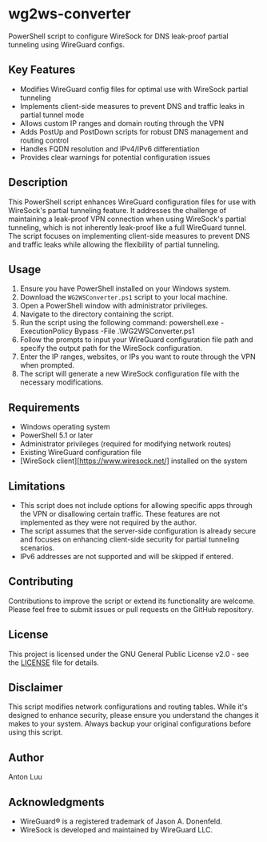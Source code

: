 # wg2ws-converter
PowerShell script to configure WireSock for DNS leak-proof partial tunneling using WireGuard configs.

## Key Features

- Modifies WireGuard config files for optimal use with WireSock partial tunneling
- Implements client-side measures to prevent DNS and traffic leaks in partial tunnel mode
- Allows custom IP ranges and domain routing through the VPN
- Adds PostUp and PostDown scripts for robust DNS management and routing control
- Handles FQDN resolution and IPv4/IPv6 differentiation
- Provides clear warnings for potential configuration issues

## Description

This PowerShell script enhances WireGuard configuration files for use with WireSock's partial tunneling feature. It addresses the challenge of maintaining a leak-proof VPN connection when using WireSock's partial tunneling, which is not inherently leak-proof like a full WireGuard tunnel. The script focuses on implementing client-side measures to prevent DNS and traffic leaks while allowing the flexibility of partial tunneling.

## Usage

1. Ensure you have PowerShell installed on your Windows system.
2. Download the `WG2WSConverter.ps1` script to your local machine.
3. Open a PowerShell window with administrator privileges.
4. Navigate to the directory containing the script.
5. Run the script using the following command:
	powershell.exe -ExecutionPolicy Bypass -File .\WG2WSConverter.ps1
6. Follow the prompts to input your WireGuard configuration file path and specify the output path for the WireSock configuration.
7. Enter the IP ranges, websites, or IPs you want to route through the VPN when prompted.
8. The script will generate a new WireSock configuration file with the necessary modifications.

## Requirements

- Windows operating system
- PowerShell 5.1 or later
- Administrator privileges (required for modifying network routes)
- Existing WireGuard configuration file
- [WireSock client][https://www.wiresock.net/] installed on the system

## Limitations

- This script does not include options for allowing specific apps through the VPN or disallowing certain traffic. These features are not implemented as they were not required by the author.
- The script assumes that the server-side configuration is already secure and focuses on enhancing client-side security for partial tunneling scenarios.
- IPv6 addresses are not supported and will be skipped if entered.

## Contributing

Contributions to improve the script or extend its functionality are welcome. Please feel free to submit issues or pull requests on the GitHub repository.

## License

This project is licensed under the GNU General Public License v2.0 - see the [LICENSE](LICENSE) file for details.

## Disclaimer

This script modifies network configurations and routing tables. While it's designed to enhance security, please ensure you understand the changes it makes to your system. Always backup your original configurations before using this script.

## Author

Anton Luu

## Acknowledgments

- WireGuard® is a registered trademark of Jason A. Donenfeld.
- WireSock is developed and maintained by WireGuard LLC.
